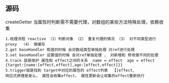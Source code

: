 ## 源码

createGetter 当属性时判断需不需要代理，对数组的某些方法特殊处理，依赖收集


    1.梳理流程 reactive （1）判断对象 （2） 重复代理的情况 （3） 对不同类型进行proxy  （4） 做缓存     
    2.get baseHandler 取值的时候 会对数组类型单独处理 对ref进行处理
    3.set baseHandler 设置值的时候 会对ref单独处理 ， 对新增和 修改做不同的处理
    4.track 就是维护 属性和 effect之间的关系  name = effect  age = effect
    {target:{name:[effect,effect],age:[effect,effect]}}
    5.trigger就是找到 target中对应的属性的 effect列表  【[effect,
    响应式原理是身么， 属性会收集effect， 属性更新会让收集的effect重新执行